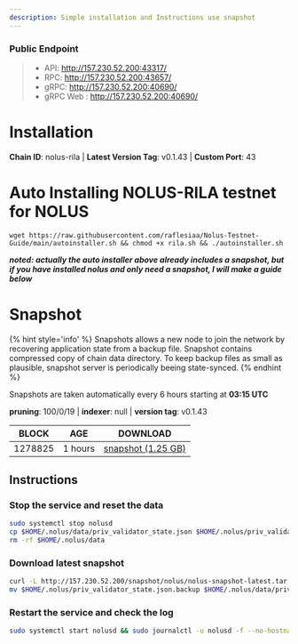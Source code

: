 ```yaml
---
description: Simple installation and Instructions use snapshot
---
```


### Public Endpoint

>- API: http://157.230.52.200:43317/
>- RPC: http://157.230.52.200:43657/
>- gRPC: http://157.230.52.200:40690/
>- gRPC Web : http://157.230.52.200:40690/
# Installation


**Chain ID**: nolus-rila | **Latest Version Tag**: v0.1.43 | **Custom Port**: 43

# Auto Installing NOLUS-RILA testnet for NOLUS
```
wget https://raw.githubusercontent.com/raflesiaa/Nolus-Testnet-Guide/main/autoinstaller.sh && chmod +x rila.sh && ./autoinstaller.sh
```
**_noted: actually the auto installer above already includes a snapshot, but if you have installed nolus and only need a snapshot, I will make a guide below_**

# Snapshot

{% hint style='info' %}
Snapshots allows a new node to join the network by recovering application state from a backup file. 
Snapshot contains compressed copy of chain data directory. To keep backup files as small as plausible, 
snapshot server is periodically beeing state-synced.
{% endhint %}

Snapshots are taken automatically every 6 hours starting at **03:15 UTC**

**pruning**: 100/0/19 | **indexer**: null | **version tag**: v0.1.43

| BLOCK             | AGE             | DOWNLOAD                                                                                            |
| ----------------- | --------------- | --------------------------------------------------------------------------------------------------- |
| 1278825 | 1 hours | [snapshot (1.25 GB)](http://157.230.52.200/snapshot/nolus/nolus-snapshot-latest.tar.lz4) |

## Instructions

### Stop the service and reset the data

```bash
sudo systemctl stop nolusd
cp $HOME/.nolus/data/priv_validator_state.json $HOME/.nolus/priv_validator_state.json.backup
rm -rf $HOME/.nolus/data
```

### Download latest snapshot

```bash
curl -L http://157.230.52.200/snapshot/nolus/nolus-snapshot-latest.tar.lz4 | tar -Ilz4 -xf - -C $HOME/.nolus
mv $HOME/.nolus/priv_validator_state.json.backup $HOME/.nolus/data/priv_validator_state.json
```

### Restart the service and check the log

```bash
sudo systemctl start nolusd && sudo journalctl -u nolusd -f --no-hostname -o cat
```
